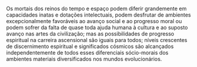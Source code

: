 ﻿Os mortais dos reinos do tempo e espaço podem diferir grandemente em capacidades inatas e dotações intelectuais, podem desfrutar de ambientes excepcionalmente favoráveis ao avanço social e ao progresso moral ou podem sofrer da falta de quase toda ajuda humana à cultura e ao suposto avanço nas artes da civilização; mas as possibilidades de progresso espiritual na carreira ascensional são iguais para todos; níveis crescentes de discernimento espiritual e significados cósmicos são alcançados independentemente de todos esses diferenciais sócio-morais dos ambientes materiais diversificados nos mundos evolucionários.